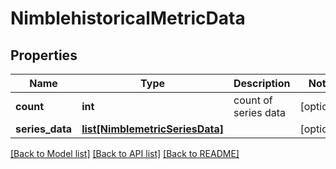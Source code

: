 # NimblehistoricalMetricData

## Properties
Name | Type | Description | Notes
------------ | ------------- | ------------- | -------------
**count** | **int** | count of series data | [optional] 
**series_data** | [**list[NimblemetricSeriesData]**](NimblemetricSeriesData.md) |  | [optional] 

[[Back to Model list]](../README.md#documentation-for-models) [[Back to API list]](../README.md#documentation-for-api-endpoints) [[Back to README]](../README.md)


